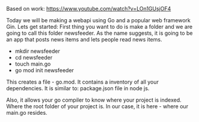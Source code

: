 Based on work: https://www.youtube.com/watch?v=LOn1GUsjOF4

Today we will be making a webapi using Go and a popular web framework Gin. Lets get started:
First thing you want to do is make a folder and we are going to call this folder newsfeeder. 
As the name suggests, it is going to be an app that posts news items and lets people read news items. 

* mkdir newsfeeder
* cd newsfeeder
* touch main.go
* go mod init newsfeeder


This creates a file - go.mod. It contains a inventory of all your dependencies. It is similar to:
package.json file in node js.

Also, it allows your go compiler to know where your project is indexed. Where the root folder of your project is. In our case, it is here - where our main.go resides.

